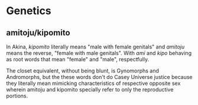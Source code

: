# Genetics

## amitoju/kipomito

In Akina, *kipomito* literally means "male with female genitals" and *amitoju* means the reverse, "female with male genitals". With *ami* and *kipo* behaving as root words that mean "female" and "male", respectfully.

The closet equivalent, without being blunt, is Gynomorphs and Andromorphs, but the these words don't do Casey Universe justice because they literally mean mimicking characteristics of respective opposite sex wherein amitoju and kipomito specially refer to only the reproductive portions.